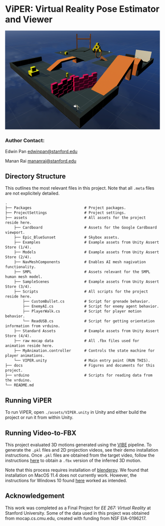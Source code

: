 # ViPER: Virtual Reality Pose Estimator and Viewer

![Overview image](./docs/figures/Overview.png)

### Author Contact:
Edwin Pan <edwinpan@stanford.edu>

Manan Rai <mananrai@stanford.edu>

## Directory Structure
This outlines the most relevant files in this project. Note that all `.meta` files are not explicitely detailed.

    .
    ├── Packages                        # Project packages.
    ├── ProjectSettings                 # Project settings.
    ├── assets                          # All assets for the project reside here.
        ├── Cardboard                   # Assets for the Google Cardboard viewport.
        ├── Epic_BlueSunset             # Skybox assets.
        ├── Examples                    # Example assets from Unity Assert Store (1/4).
        ├── Models                      # Example assets from Unity Assert Store (2/4).
        ├── NavMeshComponents           # Enables AI mesh nagivation functionality.
        ├── SMPL                        # Assets relevant for the SMPL human mesh model.
        ├── SampleScenes                # Example assets from Unity Assert Store (3/4).
        ├── Scripts                     # All scripts for the project reside here.
            ├── CustomBullet.cs         # Script for grenade behavior.
            ├── EnemyAI.cs              # Script for enemy agent behavior.
            ├── PlayerWalk.cs           # Script for player motion behavior.
            └── ReadUSB.cs              # Script for getting orientation information from vrduino.
        ├── Standard Assets             # Example assets from Unity Assert Store (4/4).
        ├── raw mocap data              # All .fbx files used for animation reside here.
        ├── MyAnimation.controller      # Controls the state machine for player animations.
        └── VIPER.unity                 # Main entry point (RUN THIS).
    ├── docs                            # Figures and documents for this project.
    ├── vrduino                         # Scripts for reading data from the vrduino.
    └── README.md

## Running ViPER
To run ViPER, open `./assets/VIPER.unity` in Unity and either build the project or run it from within Unity. 

## Running Video-to-FBX 
This project evaluated 3D motions generated using the [VIBE](https://github.com/mkocabas/VIBE) pipeline. To generate the `.pkl` files and 2D projection videos, see their demo installation instructions. Once `.pkl` files are obtained from the target video, follow the instructions [here](https://github.com/mkocabas/VIBE#fbx-and-gltf-output-new-feature) to obtain a `.fbx` version of the inferred 3D motion. 

Note that this process requires installation of [blenderpy](https://pypi.org/project/bpy/). We found that installation on MacOS 11.4 does not currently work. However, the instructions for Windows 10 found [here](https://github.com/carlosedubarreto/vibe_win_install) worked as intended.

## Acknowledgement
This work was completed as a Final Project for *EE 267: Virtual Reality* at Stanford University. Some of the data used in this project was obtained from mocap.cs.cmu.edu, created with funding from NSF EIA-0196217.
